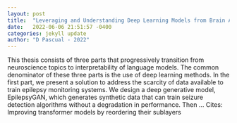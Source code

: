 ```yaml
---
layout: post
title:  "Leveraging and Understanding Deep Learning Models from Brain Activity to Language Processing"
date:   2022-06-06 21:51:57 -0400
categories: jekyll update
author: "D Pascual - 2022"
---
```

This thesis consists of three parts that progressively transition from neuroscience topics to interpretability of language models. The common denominator of these three parts is the use of deep learning methods. In the first part, we present a solution to address the scarcity of data available to train epilepsy monitoring systems. We design a deep generative model, EpilepsyGAN, which generates synthetic data that can train seizure detection algorithms without a degradation in performance. Then …
Cites: ‪Improving transformer models by reordering their sublayers‬  